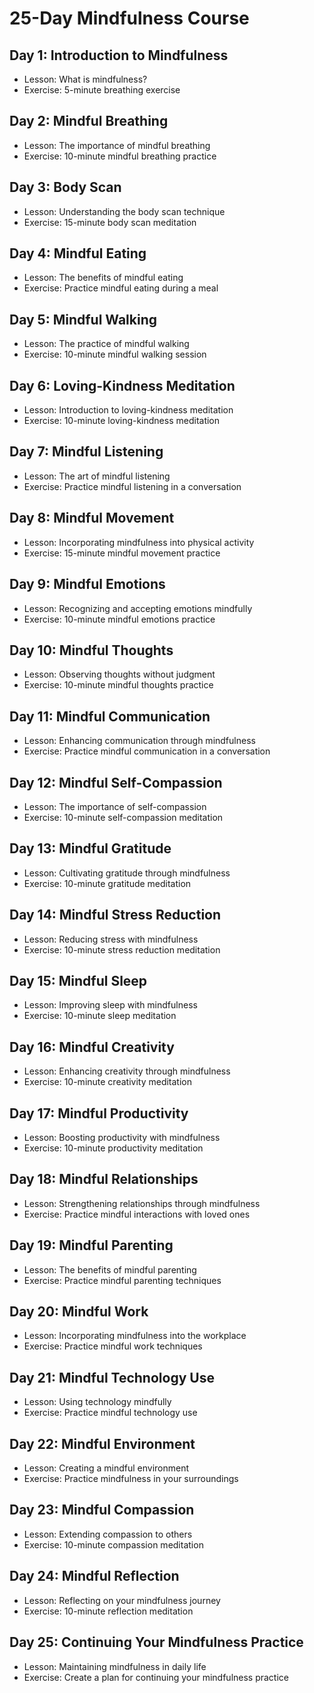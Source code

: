 # 25-Day Mindfulness Course

## Day 1: Introduction to Mindfulness
- Lesson: What is mindfulness?
- Exercise: 5-minute breathing exercise

## Day 2: Mindful Breathing
- Lesson: The importance of mindful breathing
- Exercise: 10-minute mindful breathing practice

## Day 3: Body Scan
- Lesson: Understanding the body scan technique
- Exercise: 15-minute body scan meditation

## Day 4: Mindful Eating
- Lesson: The benefits of mindful eating
- Exercise: Practice mindful eating during a meal

## Day 5: Mindful Walking
- Lesson: The practice of mindful walking
- Exercise: 10-minute mindful walking session

## Day 6: Loving-Kindness Meditation
- Lesson: Introduction to loving-kindness meditation
- Exercise: 10-minute loving-kindness meditation

## Day 7: Mindful Listening
- Lesson: The art of mindful listening
- Exercise: Practice mindful listening in a conversation

## Day 8: Mindful Movement
- Lesson: Incorporating mindfulness into physical activity
- Exercise: 15-minute mindful movement practice

## Day 9: Mindful Emotions
- Lesson: Recognizing and accepting emotions mindfully
- Exercise: 10-minute mindful emotions practice

## Day 10: Mindful Thoughts
- Lesson: Observing thoughts without judgment
- Exercise: 10-minute mindful thoughts practice

## Day 11: Mindful Communication
- Lesson: Enhancing communication through mindfulness
- Exercise: Practice mindful communication in a conversation

## Day 12: Mindful Self-Compassion
- Lesson: The importance of self-compassion
- Exercise: 10-minute self-compassion meditation

## Day 13: Mindful Gratitude
- Lesson: Cultivating gratitude through mindfulness
- Exercise: 10-minute gratitude meditation

## Day 14: Mindful Stress Reduction
- Lesson: Reducing stress with mindfulness
- Exercise: 10-minute stress reduction meditation

## Day 15: Mindful Sleep
- Lesson: Improving sleep with mindfulness
- Exercise: 10-minute sleep meditation

## Day 16: Mindful Creativity
- Lesson: Enhancing creativity through mindfulness
- Exercise: 10-minute creativity meditation

## Day 17: Mindful Productivity
- Lesson: Boosting productivity with mindfulness
- Exercise: 10-minute productivity meditation

## Day 18: Mindful Relationships
- Lesson: Strengthening relationships through mindfulness
- Exercise: Practice mindful interactions with loved ones

## Day 19: Mindful Parenting
- Lesson: The benefits of mindful parenting
- Exercise: Practice mindful parenting techniques

## Day 20: Mindful Work
- Lesson: Incorporating mindfulness into the workplace
- Exercise: Practice mindful work techniques

## Day 21: Mindful Technology Use
- Lesson: Using technology mindfully
- Exercise: Practice mindful technology use

## Day 22: Mindful Environment
- Lesson: Creating a mindful environment
- Exercise: Practice mindfulness in your surroundings

## Day 23: Mindful Compassion
- Lesson: Extending compassion to others
- Exercise: 10-minute compassion meditation

## Day 24: Mindful Reflection
- Lesson: Reflecting on your mindfulness journey
- Exercise: 10-minute reflection meditation

## Day 25: Continuing Your Mindfulness Practice
- Lesson: Maintaining mindfulness in daily life
- Exercise: Create a plan for continuing your mindfulness practice
